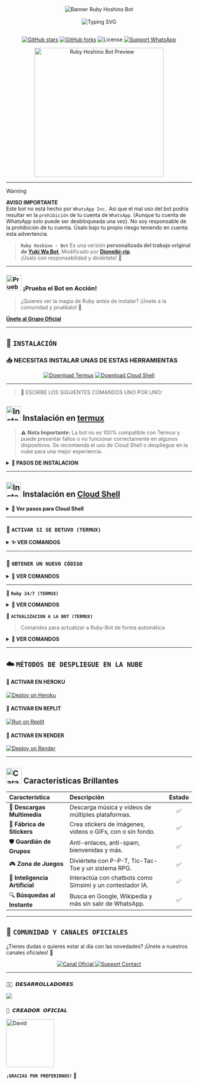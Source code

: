 <div align="center">
  <img src="https://files.catbox.moe/fvdkhb.jpeg" alt="Banner Ruby Hoshino Bot" width="full">
</div>

<div align="center">
  <br>
  <img src="https://readme-typing-svg.demolab.com?font=Fira+Code&pause=1000&color=E91E63&lines=BIENVENIDO+AL+REPOSITORIO;RUBY+HOSHINO+BOT;GRACIAS+POR+VISITAR+EL+REPOSITORIO;CREADO+CON+%E2%9D%A4%EF%B8%8F+POR+DIONEIBI;%C2%A1LA+BOT+MAS+LINDA;%F0%9F%92%96" alt="Typing SVG">
  <br><br>
  
  <p align="center">
    <a href="https://github.com/Dioneibi-rip/Ruby-Hoshino-Bot"><img src="https://img.shields.io/github/stars/Dioneibi-rip/Ruby-Hoshino-Bot?style=for-the-badge&logo=github&color=FF69B4" alt="GitHub stars"></a>
    <a href="https://github.com/Dioneibi-rip/Ruby-Hoshino-Bot/network/members"><img src="https://img.shields.io/github/forks/Dioneibi-rip/Ruby-Hoshino-Bot?style=for-the-badge&logo=github&color=DA70D6" alt="GitHub forks"></a>
    <img src="https://img.shields.io/github/license/Dioneibi-rip/Ruby-Hoshino-Bot?style=for-the-badge&color=87CEEB" alt="License">
    <a href="https://api.whatsapp.com/send/?phone=18294868853&text=Hola,+vengo+de+GitHub+y+necesito+soporte+con+Ruby+Bot&type=phone_number&app_absent=0"><img src="https://img.shields.io/badge/WhatsApp-Soporte-25D366?style=for-the-badge&logo=whatsapp&logoColor=white" alt="Support WhatsApp"></a>
  </p>

  <img src="https://files.catbox.moe/atnv7f.gif" alt="Ruby Hoshino Bot Preview" width="350"/>
</div>

---


> [!WARNING]
> **AVISO IMPORTANTE**  
> Este bot no está hecho por `WhatsApp Inc.` Así que el mal uso del bot podría resultar en la `prohibición` de tu cuenta de `WhatsApp`. (Aunque tu cuenta de WhatsApp solo puede ser desbloqueada una vez).
> No soy responsable de la prohibición de tu cuenta.
> Úsalo bajo tu propio riesgo teniendo en cuenta esta advertencia.


> **`Ruby Hoshino - Bot`** Es una versión **personalizada del trabajo original de [Yuki Wa Bot](https://github.com/The-King-Destroy/YukiBot-MD)**, Modificado por **[Dioneibi-rip](https://github.com/Dioneibi-rip)**.  
 ¡Úsalo con responsabilidad y diviértete! 💖

-----

### <img src="https://i.pinimg.com/originals/19/80/6e/19806e91932e6054965fc83b85241270.gif" alt="Prueba La Bot Aqui" width="42" height="42"> ¡Prueba el Bot en Acción!

> ¿Quieres ver la magia de Ruby antes de instalar? ¡Únete a la comunidad y pruébalo! 💖

[**Únete al Grupo Oficial**](https://chat.whatsapp.com/K2CPrOTksiA36SW6k41yuR)

-----

## 🩵 **`INSTALACIÓN`**


### 📥 NECESITAS INSTALAR UNAS DE ESTAS HERRAMIENTAS


<p align="center">
  <a href="https://www.mediafire.com/file/llugt4zgj7g3n3u/com.termux_1020.apk/file"><img src="https://img.shields.io/badge/Descargar-Termux-26C6DA?style=for-the-badge&logo=android" alt="Download Termux"></a>
  <a href="https://www.mediafire.com/file/bp2l6cci2p30hjv/Cloud+Shell_1.apk/file"><img src="https://img.shields.io/badge/Descargar-Cloud%20Shell-FF7043?style=for-the-badge&logo=google-cloud" alt="Download Cloud Shell"></a>
</p>

---

> 🚩 ESCRIBE LOS SIGUIENTES COMANDOS UNO POR UNO: 

## <img src="https://i.giphy.com/media/nWGRHBnAl5Kmc/giphy.gif" alt="Instalacion" width="40" height="40"> Instalación en [termux](https://f-droid.org/repo/com.termux_118.apk)

> ⚠️ **Nota Importante:** La bot no es 100% compatible con Termux y puede presentar fallos o no funcionar correctamente en algunos dispositivos. Se recomienda el uso de Cloud Shell o despliegue en la nube para una mejor experiencia.

<details>
<summary><b>🪼 PASOS DE INSTALACION</b></summary>

```bash
termux-setup-storage
````

```bash
pkg update && pkg upgrade && pkg install -y git nodejs ffmpeg imagemagick yarn
```

```bash
git clone https://github.com/Dioneibi-rip/Ruby-Hoshino-Bot && cd Ruby-Hoshino-Bot
```

```bash
yarn install
```

```bash
npm start
```

> Cuando el sistema te pregunte: `(Y/I/N/O/D/Z) [default=N]`, escribe **"y"** y presiona **ENTER**.

</details>

---

## <img src="https://files.catbox.moe/rs536w.gif" alt="Instalacion" width="40" height="40"> Instalación en [Cloud Shell](https://www.mediafire.com/file/bp2l6cci2p30hjv/Cloud+Shell_1.apk/file)

<details>
  <summary><b>🚀 Ver pasos para Cloud Shell</b></summary>

```bash
git clone https://github.com/Dioneibi-rip/Ruby-Hoshino-Bot && cd Ruby-Hoshino-Bot
```

```bash
yarn install && npm install
```

```bash
npm start
```

> ✔️ Asegúrate de que tu Cloud Shell tenga Node.js instalado.
</details>

---

### 💖 **`ACTIVAR SI SE DETUVO (TERMUX)`**

<details>
<summary><b>✨ VER COMANDOS</b></summary>

```bash
cd && cd Ruby-Hoshino-Bot && npm start
```

</details>

---

### 🔑 **`OBTENER UN NUEVO CÓDIGO`**

<details>
<summary><b>🔄 VER COMANDOS</b></summary>

```bash
cd Ruby-Hoshino-Bot
```

```bash
rm -rf RubySession
```

```bash
npm start
```

</details>

---

🪻 **`Ruby 24/7 (TERMUX)`**

<details>
<summary><b>🐝 VER COMANDOS</b></summary>

```bash
termux-wake-lock && npm i -g pm2 && pm2 start index.js && pm2 save && pm2 logs 
```

</details>


🩷 **`ACTUALIZACION A LA BOT (TERMUX) `**
> Comandos para actualizar a Ruby-Bot de forma automática

<details>
<summary><b>🫛 VER COMANDOS</b></summary>

```bash
grep -q 'bash\|wget' <(dpkg -l) || apt install -y bash wget && wget -O - https://raw.githubusercontent.com/Dioneibi-rip/Ruby-Hoshino-Bot/master/update.sh | bash
```

</details>

---

## ☁️ **`MÉTODOS DE DESPLIEGUE EN LA NUBE`**

#### 💜 **ACTIVAR EN HEROKU**

[![Deploy on Heroku](https://img.shields.io/badge/DEPLOY%20EN%20HEROKU-6762A6?style=for-the-badge\&logo=heroku\&logoColor=white)](https://heroku.com/deploy?template=https://github.com/Dioneibi-rip/Ruby-Hoshino-Bot)

#### 💙 **ACTIVAR EN REPLIT**

[![Run on Replit](https://img.shields.io/badge/ACTIVAR%20EN%20REPLIT-0D101E?style=for-the-badge\&logo=replit\&logoColor=white)](https://repl.it/github/Dioneibi-rip/Ruby-Hoshino-Bot)

#### 💚 **ACTIVAR EN RENDER**

[![Deploy on Render](https://img.shields.io/badge/ACTIVAR%20EN%20RENDER-0468FF?style=for-the-badge\&logo=render\&logoColor=white)](https://dashboard.render.com/blueprint/new?repo=https%3A%2F%2Fgithub.com%2FDioneibi-rip%2FRuby-Hoshino-Bot)

---

## <img src="https://i.pinimg.com/originals/73/69/6e/73696e022df7cd5cb3d999c6875361dd.gif" alt="Características" width="42" height="42"> Características Brillantes

| Característica                 | Descripción                                                | Estado |
| :----------------------------- | :--------------------------------------------------------- | :----: |
| 🎵 **Descargas Multimedia**    | Descarga música y videos de múltiples plataformas.         |    ✅   |
| 🎨 **Fábrica de Stickers**     | Crea stickers de imágenes, videos o GIFs, con o sin fondo. |    ✅   |
| 🛡️ **Guardián de Grupos**     | Anti-enlaces, anti-spam, bienvenidas y más.                |    ✅   |
| 🎮 **Zona de Juegos**          | Diviértete con P-P-T, Tic-Tac-Toe y un sistema RPG.        |    ✅   |
| 🤖 **Inteligencia Artificial** | Interactúa con chatbots como Simsimi y un contestador IA.  |    ✅   |
| 🔍 **Búsquedas al Instante**   | Busca en Google, Wikipedia y más sin salir de WhatsApp.    |    ✅   |

---

## 💬 **`COMUNIDAD Y CANALES OFICIALES`**

¿Tienes dudas o quieres estar al día con las novedades? ¡Únete a nuestros canales oficiales! 💫

<p align="center">
  <a href="https://whatsapp.com/channel/0029VakLbM76mYPPFL0IFI3P">
    <img src="https://img.shields.io/badge/Canal%20Oficial-25D366?style=for-the-badge&logo=whatsapp&logoColor=white" alt="Canal Oficial">
  </a>
  <a href="https://api.whatsapp.com/send/?phone=18294868853&text=Hola,+vengo+de+GitHub+y+necesito+soporte+con+Ruby+Bot&type=phone_number&app_absent=0">
    <img src="https://img.shields.io/badge/Contacto%20de%20Soporte-FF5722?style=for-the-badge&logo=whatsapp&logoColor=white" alt="Support Contact">
  </a>
</p>

---

### `🍋‍🟩 𝘿𝙀𝙎𝘼𝙍𝙍𝙊𝙇𝙇𝘼𝘿𝙊𝙍𝙀𝙎`
<a href="https://github.com/Dioneibi-rip/Ruby-Hoshino-Bot/graphs/contributors">
<img src="https://contrib.rocks/image?repo=Dioneibi-rip/Ruby-Hoshino-Bot" /> 
</a>

### `🪷 𝘾𝙍𝙀𝘼𝘿𝙊𝙍 𝙊𝙁𝙄𝘾𝙄𝘼𝙇`
<a
href="https://github.com/Dioneibi-rip"><img src="https://github.com/Dioneibi-rip.png" width="130" height="130" alt="David"/></a>


**`¡GRACIAS POR PREFERIRNOS!` 🫧**